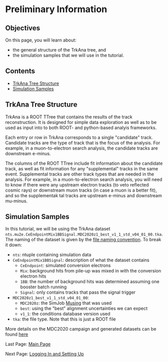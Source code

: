 # Preliminary Information

## Objectives

On this page, you will learn about:

* the general structure of the TrkAna tree, and
* the simulation samples that we will use in the tutorial.

## Contents

* [TrkAna Tree Structure](#TrkAna-Tree-Structure)
* [Simulation Samples](#Simulation-Samples)

## TrkAna Tree Structure

TrkAna is a ROOT TTree that contains the results of the track reconstruction. It is designed for simple data exploration as well as to be used as input into to both ROOT- and python-based analyis frameworks. 

Each entry or row in TrkAna corresponds to a single "candidate" track. Candidate tracks are the type of track that is the focus of the analysis. For example, in a muon-to-electron search analysis, the candidate tracks are downstream e-minus.

The columns of the ROOT TTree include fit information about the candidate track, as well as fit information for any "supplemental" tracks in the same event. Supplemental tracks are other track types that are needed in the analysis. For example, in a muon-to-electron search analysis, you will need to know if there were any upstream electron tracks (to veto reflected cosmic rays) or downstream muon tracks (in case a muon is a better fit), and so the supplementak tal tracks are upstream e-minus and downstream mu-minus.

## Simulation Samples

In this tutorial, we will be using the TrkAna dataset ```nts.mu2e.CeEndpointMix1BBSignal.MDC2020z1_best_v1_1_std_v04_01_00.tka```. The naming of the dataset is given by the [file naming convention](https://mu2ewiki.fnal.gov/wiki/FileNames). To break it down:

* ```nts```: ntuple containing simulation data
* ```CeEndpointMix1BBSignal```: description of what the dataset contains
    * ```CeEndpoint```: simulated conversion electrons
    * ```Mix```: background hits from pile-up was mixed in with the conversion electron hits
    * ```1BB```: the number of background hits was determined assuming one booster batch running
    * ```Signal```: only contains tracks that pass the signal trigger
* ```MDC2020z1_best_v1_1_std_v04_01_00```:
    * ```MDC2020z```: the SimJob [Musing](https://mu2ewiki.fnal.gov/wiki/Muse#Musings_.28published_muse_builds.29) that was used
    * ```best```: using the "best" alignment uncertainties we can expect
    * ```v1_1```: the conditions database version used
* ```tka```: the file type. Note that this is just a ROOT file

More details on the MDC2020 campaign and generated datasets can be found [here](https://mu2ewiki.fnal.gov/wiki/MDC2020)

Last Page: [Main Page](../README.md)

Next Page: [Logging In and Setting Up](setup.md)
